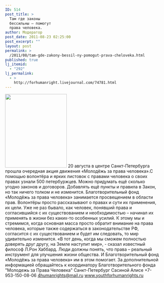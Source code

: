 ```yaml
---
ID: 514
post_title: >
  Там где законы
  бессильны – помогут
  права человека.
author: Модератор
post_date: 2011-08-23 02:25:00
post_excerpt: ""
layout: post
permalink: >
  /2011/08/tam-gde-zakony-bessil-ny-pomogut-prava-cheloveka.html
published: true
lj_itemid:
  - "292"
lj_permalink:
  - >
    http://forhumanright.livejournal.com/74781.html
---
```

<a href="http://pics.livejournal.com/forhumanright/pic/00008r2h/"><img src="http://pics.livejournal.com/forhumanright/pic/00008r2h" width="202" height="240" border='0'/></a> 20 августа в центре Санкт-Петербурга прошла очередная акция движения «Молодёжь за права человека».С помощью волонтёра и ярких листовок с правами человека о своих правах узнали 500 петербуржцев.
Можно придумать ещё сколько угодно законов и договоров. Добавлять ещё пункты и правила в Закон, но так ничего толком и не изменится. Благотворительный фонд «Молодёжь за права человека» занимается просвещением в области прав. Волонтёры просто рассказывают о правах и сути их применения, их цели. Уже не раз бывало, как человек, понявший права и согласившийся с их существованием и необходимостью – начинал их применять в жизни без каких-то особенных усилий. К этому мы и стремимся, когда основная масса просто обратит внимание на права человека, которые также содержаться в законодательстве РФ, согласится с их существованием и будет им следовать, то мир удивительно изменится.
«В тот день, когда мы сможем полностью доверять друг другу, на Земле наступит мир», - сказал известный философ Л.Рон Хаббард. Люди должны понять, что права – реальный инструмент для улучшения жизни общества. И Благотворительный фонд «Молодёжь за права человека» им в этом помогает.
За дополнительной информацией обращайтесь к координатору
Благотворительного фонда
"Молодежь за Права Человека" Санкт-Петербург 
Сасиной Алисе 
+7-953-150-08-06 
4humanrights@mail.ru
www.youthforhumanrights.ru
